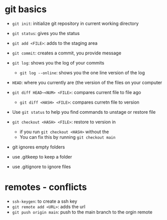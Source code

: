 # git basics

- `git init`: initialize git repository in current working directory
- `git status`: gives you the status
- `git add <FILE>`: adds <FILE> to the staging area
- `git commit`: creates a commit, you provide message

- `git log`: shows you the log of your commits 
  - `git log --online`: shows you the one line version of the log

- `HEAD`: where you currently are (the version of the files on your computer
- `git diff HEAD~<NUM> <FILE>`: compares current file to file <NUM> ago
  - `git diff <HASH> <FILE>`: compares curretn file to <HASH> version

- Use `git status` to help you find commands to unstage or restore file
- `git checkout <HASH> <FILE>`: restore <FILE> to version in <HASH>
  - if you run `git checkout <HASH>` without the <FILE>
  - You can fix this by running `git checkout main`


- git ignores empty folders
- use .gitkeep to keep a folder
- use .gitignore to ignore files

# remotes - conflicts

- `ssh-keygen`: to create a ssh key
- `git remote add <URL>`: adds the url
- `git push origin main`: push to the main branch to the orgin remote
  
